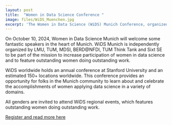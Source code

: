 ```yaml
---
layout: post
title:  "Women in Data Science Conference "
image: files/WiDS_Muenchen.jpg
excerpt: 'The Women in Data Science (WiDS) Munich Conference, organized by LMU Munich, TUM, and Sixt, is set for October 10, 2024 to celebrate the achievements of women in data science. This one-day event will feature notable speakers and is open to all genders.'
---
```


On October 10, 2024, Women in Data Science Munich will welcome some fantastic speakers in the heart of Munich. WiDS Munich is independently organized by LMU, TUM, MDSI, BERD@NFDI, TUM Think Tank and Sixt SE to be part of the mission to increase participation of women in data science and to feature outstanding women doing outstanding work.  

WiDS worldwide holds an annual conference at Stanford University and an estimated 150+ locations worldwide. This conference provides an opportunity for folks in the Munich community to learn about and celebrate the accomplishments of women applying data science in a variety of domains.

All genders are invited to attend WiDS regional events, which features outstanding women doing outstanding work.

[Register and read more here](https://www.widsmunich.de/)